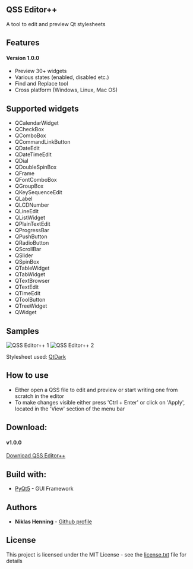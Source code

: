 ## QSS Editor++
A tool to edit and preview Qt stylesheets


## Features

#### Version 1.0.0

* Preview 30+ widgets
* Various states (enabled, disabled etc.)
* Find and Replace tool 
* Cross platform (Windows, Linux, Mac OS)

## Supported widgets
* QCalendarWidget
* QCheckBox
* QComboBox
* QCommandLinkButton
* QDateEdit
* QDateTimeEdit
* QDial
* QDoubleSpinBox
* QFrame
* QFontComboBox
* QGroupBox
* QKeySequenceEdit
* QLabel
* QLCDNumber
* QLineEdit
* QListWidget
* QPlainTextEdit
* QProgressBar
* QPushButton
* QRadioButton
* QScrollBar
* QSlider
* QSpinBox
* QTableWidget
* QTabWidget
* QTextBrowser
* QTextEdit
* QTimeEdit
* QToolButton
* QTreeWidget
* QWidget

## Samples
![QSS Editor++ 1](https://user-images.githubusercontent.com/52217345/62200731-4c622200-b386-11e9-8f2e-708ef66e26c8.png)
![QSS Editor++ 2](https://user-images.githubusercontent.com/52217345/62200784-6865c380-b386-11e9-8605-90c1f96f395d.png)

Stylesheet used: [QtDark](https://github.com/EClaesson/QTDark/blob/master/QTDark.stylesheet)

## How to use
* Either open a QSS file to edit and preview or start writing one from scratch in the editor
* To make changes visible either press 'Ctrl + Enter' or click on 'Apply', located in the 'View' section of the menu bar

## Download:
#### v1.0.0

[Download QSS Editor++](https://sourceforge.net/projects/qss-editor/)



## Build with:

* [PyQt5](https://github.com/pyqt) - GUI Framework



## Authors
* **Niklas Henning** - [Github profile](https://github.com/niklas-henning)






## License

This project is licensed under the MIT License - see the [license.txt](https://github.com/niklas-henning/qss-editor/blob/master/license.txt) file for details
